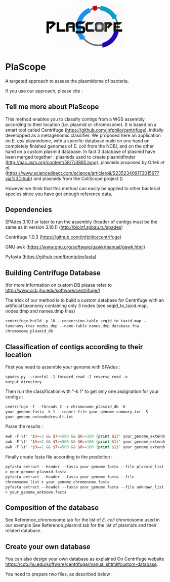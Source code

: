 <p align="center"><img src="/PlaScope_supernova.png" width="50%"></p>

# PlaScope


A targeted approach to assess the plasmidome of bacteria.

If you use our approach, please cite :

## Tell me more about PlaScope


This method enables you to classify contigs from a WGS assembly according to their location (i.e. plasmid or chromosome). It is based on a smart tool called Centrifuge (https://github.com/infphilo/centrifuge), initially developped as a metagenomic classifier.
We proposed here an application on *E. coli* plasmidome, with a specific database build on one hand on completely finished genomes of *E. coli* from the NCBI, and on the other hand on a custom plasmid database. In fact 3 database of plasmid have been merged together : plasmids used to create plasmidfinder (http://aac.asm.org/content/58/7/3895.long), plasmids proposed by Orlek *et al.* (https://www.sciencedirect.com/science/article/pii/S2352340917301567?via%3Dihub) and plasmids from the ColiScope project ()

However we think that this method can easily be applied to other bacterial species since you have got enough reference data.


## Dependencies


SPAdes 3.10.1 or later to run the assembly (header of contigs must be the same as in version 3.10.1) (http://bioinf.spbau.ru/spades)

Centrifuge 1.0.3 (https://github.com/infphilo/centrifuge)

GNU awk (https://www.gnu.org/software/gawk/manual/gawk.html)

Pyfasta (https://github.com/brentp/pyfasta)


## Building Centrifuge Database 
(for more information on custom DB please refer to http://www.ccb.jhu.edu/software/centrifuge/)


The trick of our method is to build a custom database for Centrifuge with an artificial taxonomy containing only 3 nodes (see seqid_to_taxid.map, nodes.dmp and names.dmp files)
```
centrifuge-build -p 10 --conversion-table seqid_to_taxid.map --taxonomy-tree nodes.dmp --name-table names.dmp database.fna chromosome_plasmid_db
```

## Classification of contigs according to their location

First you need to assemble your genome with SPAdes :
```
spades.py --careful -1 forward_read -2 reverse_read -o output_directory
```

Then run the classification with "-k 1" to get only one assignation for your contigs :
```
centrifuge -f --threads 2 -x chromosome_plasmid_db -U your_genome.fasta -k 1 --report-file your_genome_summary.txt -S your_genome_extendedresult.txt
```

Parse the results :
```awk
awk -F'\t' '$3==3 && $7>=500 && $6>=100 {print $1}' your_genome_extendedresult.txt | awk -F'_' '$6>=2 {print $0}' > plasmid_list
awk -F'\t' '$3==2 && $7>=500 && $6>=100 {print $1}' your_genome_extendedresult.txt | awk -F'_' '$6>=2 {print $0}' > chromsome_list
awk -F'\t' '$3==1 && $7>=500 && $6>=100 {print $1}' your_genome_extendedresult.txt | awk -F'_' '$6>=2 {print $0}' > unknown_list
```

Finally create fasta file according to the prediction :
```
pyfasta extract --header --fasta your_genome.fasta --file plasmid_list > your_genome_plasmid.fasta
pyfasta extract --header --fasta your_genome.fasta --file chromosome_list > your_genome_chromosome.fasta
pyfasta extract --header --fasta your_genome.fasta --file unknown_list > your_genome_unknown.fasta
```

## Composition of the database

See Reference_chromosome.tab for the list of *E. coli* chromosome used in our exemple
See Reference_plasmid.tab for the list of plasmids and their related database.

## Create your own database

You can also design your own database as explained On Centrifuge website https://ccb.jhu.edu/software/centrifuge/manual.shtml#custom-database.

You need to prepare two files, as described below :

